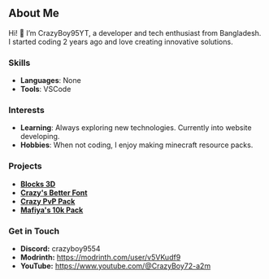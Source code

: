 ## About Me

Hi! 👋 I’m CrazyBoy95YT, a developer and tech enthusiast from Bangladesh. I started coding 2 years ago and love creating innovative solutions.

### Skills
- **Languages**: None
- **Tools**: VSCode

### Interests
- **Learning**: Always exploring new technologies. Currently into website developing.
- **Hobbies**: When not coding, I enjoy making minecraft resource packs.

### Projects
- **[Blocks 3D](https://modrinth.com/resourcepack/blocks-3d/)**
- **[Crazy's Better Font](https://modrinth.com/resourcepack/crazys-better-font)**
- **[Crazy PvP Pack](https://modrinth.com/resourcepack/crazy-pvp-pack)**
- **[Mafiya's 10k Pack](https://modrinth.com/resourcepack/mafiya-10k-pack)**

### Get in Touch
- **Discord:** crazyboy9554
- **Modrinth:** https://modrinth.com/user/v5VKudf9
- **YouTube:** https://www.youtube.com/@CrazyBoy72-a2m
